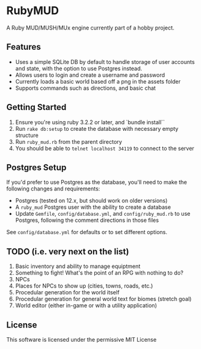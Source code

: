 # RubyMUD

A Ruby MUD/MUSH/MUx engine currently part of a hobby project.

## Features

* Uses a simple SQLite DB by default to handle storage of user accounts and state, with the option to use Postgres instead.
* Allows users to login and create a username and password
* Currently loads a basic world based off a png in the assets folder
* Supports commands such as directions, and basic chat

## Getting Started

1. Ensure you're using ruby 3.2.2 or later, and `bundle install``
1. Run `rake db:setup` to create the database with necessary empty structure
1. Run `ruby_mud.rb` from the parent directory
1. You should be able to `telnet localhost 34119` to connect to the server

## Postgres Setup

If you'd prefer to use Postgres as the database, you'll need to make the following changes and requirements:

* Postgres (tested on 12.x, but should work on older versions)
* A `ruby_mud` Postgres user with the ability to create a database
* Update `Gemfile`, `config/database.yml`, and `config/ruby_mud.rb` to use Postgres, following the comment directions in those files

See `config/database.yml` for defaults or to set different options.

## TODO (i.e. very next on the list)

1. Basic inventory and ability to manage equiptment
1. Something to fight! What's the point of an RPG with nothing to do?
1. NPCs
1. Places for NPCs to show up (cities, towns, roads, etc.)
1. Procedular generation for the world itself
1. Procedular generation for general world text for biomes (stretch goal)
1. World editor (either in-game or with a utility application)

## License

This software is licensed under the permissive MIT License
